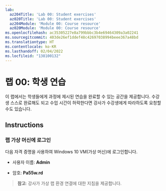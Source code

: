```yaml
---
lab:
  az204Title: 'Lab 00: Student exercises'
  az020Title: 'Lab 00: Student exercises'
  az204Module: 'Module 00: Course resource'
  az020Module: 'Module 00: Course resource'
ms.openlocfilehash: ac35305227e8a799bbbc3b4e69464309a3a02241
ms.sourcegitcommit: 403de26ef1ddef48c42697038994beee367a48bd
ms.translationtype: HT
ms.contentlocale: ko-KR
ms.lasthandoff: 02/04/2022
ms.locfileid: "138100132"
---
```

# <a name="lab-00-student-exercises"></a>랩 00: 학생 연습

이 랩에서는 학생들에게 과정에 제시된 연습을 완료할 수 있는 공간을 제공합니다. 수강생 스스로 완료해도 되고 수업 시간이 허락한다면 강사가 수강생에게 따라하도록 요청할 수도 있습니다.

## <a name="instructions"></a>Instructions

### <a name="sign-in-to-the-lab-virtual-machine"></a>랩 가상 머신에 로그인

다음 자격 증명을 사용하여 Windows 10 VM(가상 머신)에 로그인합니다.

* 사용자 이름: **Admin**

* 암호: **Pa55w.rd**

> **참고**: 강사가 가상 랩 환경 연결에 대한 지침을 제공합니다.
